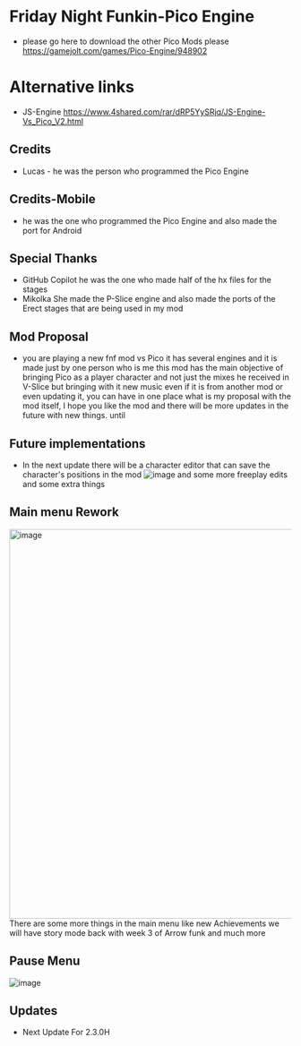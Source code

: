 # Friday Night Funkin-Pico Engine
* please go here to download the other Pico Mods please https://gamejolt.com/games/Pico-Engine/948902

# Alternative links
* JS-Engine https://www.4shared.com/rar/dRP5YySRjq/JS-Engine-Vs_Pico_V2.html

## Credits
* Lucas - he was the person who programmed the Pico Engine
## Credits-Mobile
* he was the one who programmed the Pico Engine and also made the port for Android

## Special Thanks
* GitHub Copilot he was the one who made half of the hx files for the stages
* Mikolka She made the P-Slice engine and also made the ports of the Erect stages that are being used in my mod

## Mod Proposal
* you are playing a new fnf mod vs Pico it has several engines and it is made just by one person who is me this mod has the main objective of bringing Pico as a player character and not just the mixes he received in V-Slice but bringing with it new music even if it is from another mod or even updating it, you can have in one place what is my proposal with the mod itself, I hope you like the mod and there will be more updates in the future with new things. until

## Future implementations
* In the next update there will be a character editor that can save the character's positions in the mod ![image](https://github.com/user-attachments/assets/c93ef213-7381-4216-b5fa-a38d02be2ad8)
and some more freeplay edits and some extra things

## Main menu Rework
<img width="1357" height="696" alt="image" src="https://github.com/user-attachments/assets/3aac2542-36aa-4676-92d1-b7d9a5fe284a" />
There are some more things in the main menu like new Achievements
we will have story mode back with week 3 of Arrow funk and much more

## Pause Menu
![image](https://github.com/user-attachments/assets/cfde74b0-1ca0-4d73-8560-ce0028e44583)
## Updates
* Next Update For 2.3.0H
